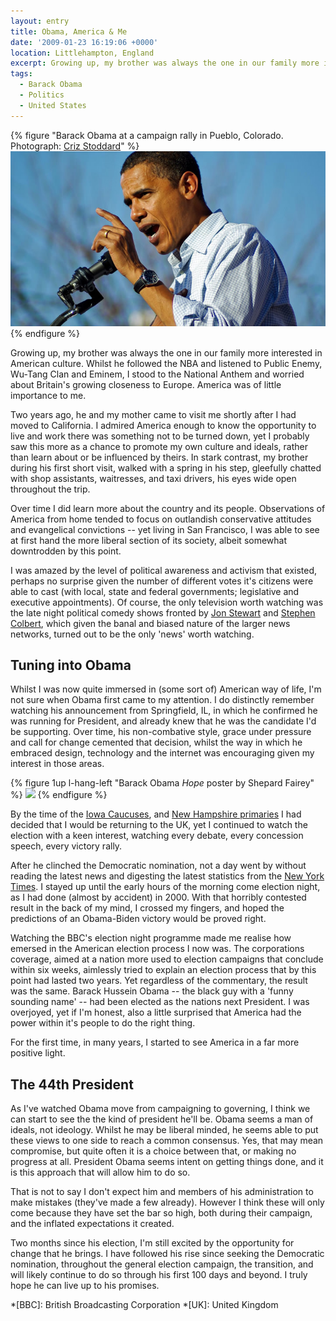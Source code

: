 ```yaml
---
layout: entry
title: Obama, America & Me
date: '2009-01-23 16:19:06 +0000'
location: Littlehampton, England
excerpt: Growing up, my brother was always the one in our family more interested in American culture. Whilst he followed the NBA and listened to Public Enemy, Wu-Tang Clan and Eminem, I stood to the National Anthem and worried about Britain's growing closeness to Europe. America was of little importance to me.
tags:
  - Barack Obama
  - Politics
  - United States
---
```

{% figure "Barack Obama at a campaign rally in Pueblo, Colorado. Photograph: [Criz Stoddard](https://www.flickr.com/photos/zyrc/2993189541/)" %}
![](/assets/images/2009/01/obama.jpg)
{% endfigure %}

Growing up, my brother was always the one in our family more interested in American culture. Whilst he followed the NBA and listened to Public Enemy, Wu-Tang Clan and Eminem, I stood to the National Anthem and worried about Britain's growing closeness to Europe. America was of little importance to me.

Two years ago, he and my mother came to visit me shortly after I had moved to California. I admired America enough to know the opportunity to live and work there was something not to be turned down, yet I probably saw this more as a chance to promote my own culture and ideals, rather than learn about or be influenced by theirs. In stark contrast, my brother during his first short visit, walked with a spring in his step, gleefully chatted with shop assistants, waitresses, and taxi drivers, his eyes wide open throughout the trip.

Over time I did learn more about the country and its people. Observations of America from home tended to focus on outlandish conservative attitudes and evangelical convictions -- yet living in San Francisco, I was able to see at first hand the more liberal section of its society, albeit somewhat downtrodden by this point.

I was amazed by the level of political awareness and activism that existed, perhaps no surprise given the number of different votes it's citizens were able to cast (with local, state and federal governments; legislative and executive appointments). Of course, the only television worth watching was the late night political comedy shows fronted by [Jon Stewart][1] and [Stephen Colbert][2], which given the banal and biased nature of the larger news networks, turned out to be the only 'news' worth watching.

## Tuning into Obama
Whilst I was now quite immersed in (some sort of) American way of life, I'm not sure when Obama first came to my attention. I do distinctly remember watching his announcement from Springfield, IL, in which he confirmed he was running for President, and already knew that he was the candidate I'd be supporting. Over time, his non-combative style, grace under pressure and call for change cemented that decision, whilst the way in which he embraced design, technology and the internet was encouraging given my interest in those areas.

{% figure 1up l-hang-left "Barack Obama _Hope_ poster by Shepard Fairey" %}
![](/assets/images/2009/01/obama_hope_poster.png)
{% endfigure %}

By the time of the [Iowa Caucuses][2], and [New Hampshire primaries][4] I had decided that I would be returning to the UK, yet I continued to watch the election with a keen interest, watching every debate, every concession speech, every victory rally.

After he clinched the Democratic nomination, not a day went by without reading the latest news and digesting the latest statistics from the [New York Times][5]. I stayed up until the early hours of the morning come election night, as I had done (almost by accident) in 2000. With that horribly contested result in the back of my mind, I crossed my fingers, and hoped the predictions of an Obama-Biden victory would be proved right.

Watching the BBC's election night programme made me realise how emersed in the American election process I now was. The corporations coverage, aimed at a nation more used to election campaigns that conclude within six weeks, aimlessly tried to explain an election process that by this point had lasted two years. Yet regardless of the commentary, the result was the same. Barack Hussein Obama -- the black guy with a 'funny sounding name' -- had been elected as the nations next President. I was overjoyed, yet if I'm honest, also a little surprised that America had the power within it's people to do the right thing.

For the first time, in many years, I started to see America in a far more positive light.

## The 44th President
As I've watched Obama move from campaigning to governing, I think we can start to see the the kind of president he'll be. Obama seems a man of ideals, not ideology. Whilst he may be liberal minded, he seems able to put these views to one side to reach a common consensus. Yes, that may mean compromise, but quite often it is a choice between that, or making no progress at all. President Obama seems intent on getting things done, and it is this approach that will allow him to do so.

That is not to say I don't expect him and members of his administration to make mistakes (they've made a few already). However I think these will only come because they have set the bar so high, both during their campaign, and the inflated expectations it created.

Two months since his election, I'm still excited by the opportunity for change that he brings. I have followed his rise since seeking the Democratic nomination, throughout the general election campaign, the transition, and will likely continue to do so through his first 100 days and beyond. I truly hope he can live up to his promises.

[1]: http://en.wikipedia.org/wiki/The_Daily_Show
[2]: http://en.wikipedia.org/wiki/The_Colbert_Report
[3]: http://en.wikipedia.org/wiki/Iowa_caucuses
[4]: http://en.wikipedia.org/wiki/New_Hampshire_primary
[5]: http://www.nytimes.com/

*[BBC]: British Broadcasting Corporation
*[UK]: United Kingdom
